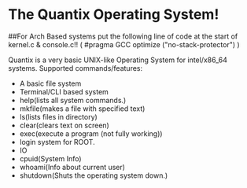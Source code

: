 # The Quantix Operating System!

##For Arch Based systems put the following line of code at the start of kernel.c & console.c!! ( #pragma GCC optimize ("no-stack-protector") )


Quantix is a very basic UNIX-like Operating System for intel/x86_64 systems.
Supported commands/features:
  * A basic file system
  * Terminal/CLI based system
  * help(lists all system commands.)
  * mkfile(makes a file with specified text)
  * ls(lists files in directory)
  * clear(clears text on screen)
  * exec(execute a program (not fully working))
  * login system for ROOT.
  * IO
  * cpuid(System Info)
  * whoami(Info about current user)
  * shutdown(Shuts the operating system down.)
